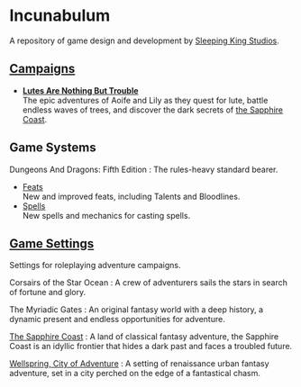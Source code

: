 ---
---

# Incunabulum

A repository of game design and development by [Sleeping King Studios](https://www.sleepingkingstudios.com).

## [Campaigns]({{site.baseurl}}/campaigns)

- **[Lutes Are Nothing But Trouble]({{site.baseurl}}/campaigns/lutes)**<br>
  The epic adventures of Aoife and Lily as they quest for lute, battle endless waves of trees, and discover the dark secrets of [the Sapphire Coast]({{site.baseurl}}/settings/sapphire-coast).

## Game Systems

Dungeons And Dragons: Fifth Edition
: The rules-heavy standard bearer.

  - [Feats]({{site.baseurl}}/systems/5e/feats)<br>
    New and improved feats, including Talents and Bloodlines.
  - [Spells]({{site.baseurl}}/systems/5e/spells)<br>
    New spells and mechanics for casting spells.

## [Game Settings]({{site.baseurl}}/settings)

Settings for roleplaying adventure campaigns.

Corsairs of the Star Ocean
: A crew of adventurers sails the stars in search of fortune and glory.

The Myriadic Gates
: An original fantasy world with a deep history, a dynamic present and endless opportunities for adventure.

[The Sapphire Coast]({{site.baseurl}}/settings/sapphire-coast)
: A land of classical fantasy adventure, the Sapphire Coast is an idyllic frontier that hides a dark past and faces a troubled future.

[Wellspring, City of Adventure]({{site.baseurl}}/settings/wellspring)
: A setting of renaissance urban fantasy adventure, set in a city perched on the edge of a fantastical chasm.
